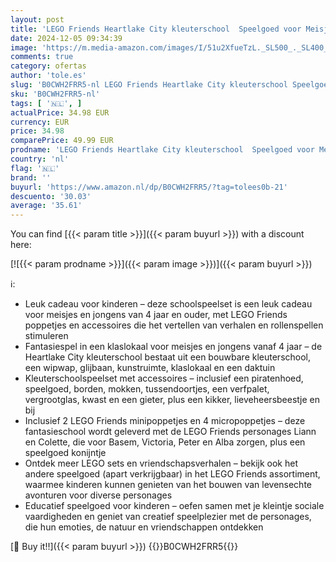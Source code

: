 ```yaml
---
layout: post
title: 'LEGO Friends Heartlake City kleuterschool  Speelgoed voor Meisjes en Jongens vanaf 4 jaar  Bouwpakket voor Kinderen met 2 Poppetjes en 4 micropoppetjes  Cadeau-Idee 42636'
date: 2024-12-05 09:34:39
image: 'https://m.media-amazon.com/images/I/51u2XfueTzL._SL500_._SL400_.jpg'
comments: true
category: ofertas
author: 'tole.es'
slug: 'B0CWH2FRR5-nl LEGO Friends Heartlake City kleuterschool Speelgoed voor...'
sku: 'B0CWH2FRR5-nl'
tags: [ '🇳🇱', ]
actualPrice: 34.98 EUR
currency: EUR
price: 34.98
comparePrice: 49.99 EUR
prodname: 'LEGO Friends Heartlake City kleuterschool  Speelgoed voor Meisjes en Jongens vanaf 4 jaar  Bouwpakket voor Kinderen met 2 Poppetjes en 4 micropoppetjes  Cadeau-Idee 42636'
country: 'nl'
flag: '🇳🇱'
brand: ''
buyurl: 'https://www.amazon.nl/dp/B0CWH2FRR5/?tag=tolees0b-21'
descuento: '30.03'
average: '35.61'
---
```


You can find [{{< param title >}}]({{< param buyurl >}}) with a discount here:

[![{{< param prodname >}}]({{< param image >}})]({{< param buyurl >}})

ℹ️:

- Leuk cadeau voor kinderen – deze schoolspeelset is een leuk cadeau voor meisjes en jongens van 4 jaar en ouder, met LEGO Friends poppetjes en accessoires die het vertellen van verhalen en rollenspellen stimuleren
- Fantasiespel in een klaslokaal voor meisjes en jongens vanaf 4 jaar – de Heartlake City kleuterschool bestaat uit een bouwbare kleuterschool, een wipwap, glijbaan, kunstruimte, klaslokaal en een daktuin
- Kleuterschoolspeelset met accessoires – inclusief een piratenhoed, speelgoed, borden, mokken, tussendoortjes, een verfpalet, vergrootglas, kwast en een gieter, plus een kikker, lieveheersbeestje en bij
- Inclusief 2 LEGO Friends minipoppetjes en 4 micropoppetjes – deze fantasieschool wordt geleverd met de LEGO Friends personages Liann en Colette, die voor Basem, Victoria, Peter en Alba zorgen, plus een speelgoed konijntje
- Ontdek meer LEGO sets en vriendschapsverhalen – bekijk ook het andere speelgoed (apart verkrijgbaar) in het LEGO Friends assortiment, waarmee kinderen kunnen genieten van het bouwen van levensechte avonturen voor diverse personages
- Educatief speelgoed voor kinderen – oefen samen met je kleintje sociale vaardigheden en geniet van creatief speelplezier met de personages, die hun emoties, de natuur en vriendschappen ontdekken

[🛒 Buy it!!]({{< param buyurl >}})
{{<world>}}B0CWH2FRR5{{</world>}}
